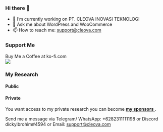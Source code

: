 ### Hi there 👋
- 🔭 I’m currently working on PT. CLEOVA INOVASI TEKNOLOGI
- 💬 Ask me about WordPress and WooCommerce
- 📫 How to reach me: support@cleova.com

### Support Me
Buy Me a Coffee at ko-fi.com <br>
<a hrf="https://ko-fi.com/cleova"><img src="https://user-images.githubusercontent.com/31910468/202833210-f4a85c0e-6790-4882-be13-c62300af5dfe.png" />
</a>

### My Research
#### Public
#### Private
You want access to my private research you can become <a href="https://github.com/sponsors/dickyibrohim/"> **my sponsors** </a>.

Send me a message via Telegram/ WhatsApp: +6282311111198 or Discord dickyibrohim#4594 or Email: support@cleova.com


<!--
**dickyibrohim/dickyibrohim** is a ✨ _special_ ✨ repository because its `README.md` (this file) appears on your GitHub profile.

Here are some ideas to get you started:

- 🔭 I’m currently working on ...
- 🌱 I’m currently learning ...
- 👯 I’m looking to collaborate on ...
- 🤔 I’m looking for help with ...
- 💬 Ask me about ...
- 📫 How to reach me: ...
- 😄 Pronouns: ...
- ⚡ Fun fact: ...
-->
